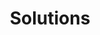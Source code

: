 ---
layout: articles
title: Solutions
permalink: /solutions.html
key: solutions
articles:
  data_source: site.solutions
  show_excerpt: true
---